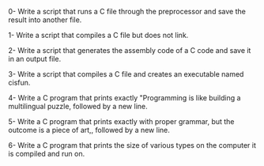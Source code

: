 0- Write a script that runs a C file through the preprocessor and save the result into another file.

1- Write a script that compiles a C file but does not link.

2- Write a script that generates the assembly code of a C code and save it in an output file.

3- Write a script that compiles a C file and creates an executable named cisfun.

4- Write a C program that prints exactly "Programming is like building a multilingual puzzle, followed by a new line.

5- Write a C program that prints exactly with proper grammar, but the outcome is a piece of art,, followed by a new line.

6- Write a C program that prints the size of various types on the computer it is compiled and run on.


